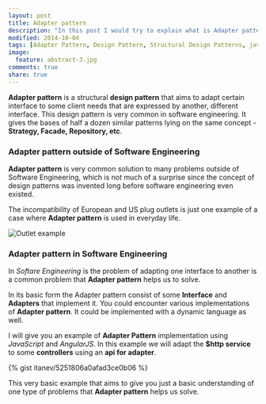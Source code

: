 ```yaml
---
layout: post
title: Adapter pattern
description: "In this post I would try to explain what is Adapter pattern and illustrate his usage with example using AngularJS."
modified: 2014-10-04
tags: [Adapter Pattern, Design Pattern, Structural Design Patterns, javascript, js, AngularJS]
image:
  feature: abstract-3.jpg
comments: true
share: true
---
```


**Adapter pattern** is a structural **design pattern** that aims to adapt certain interface to some client needs that are expressed by another, different interface.
This design pattern is very common in software engineering. It gives the bases of half a dozen similar patterns lying on the same concept - **Strategy, Facade, Repository, etc**.

### Adapter pattern outside of Software Engineering

**Adapter pattern** is very common solution to many problems outside of Software Engineering, which is not much of a surprise since the concept of design patterns was invented long before software engineering even existed.

The incompatibility of European and US plug outlets is just one example of a case where **Adapter pattern** is used in everyday life.

![Outlet example](http://itanev.github.io/images/AdapterPatternArticle/outletDiagram.png)

### Adapter pattern in Software Engineering

In *Softare Engineering* is the problem of adapting one interface to another is a common problem that **Adapter pattern** helps us to solve.

In its basic form the Adapter pattern consist of some **Interface** and **Adapters** that implement it.
You could encounter various implementations of **Adapter pattern**. It could be implemented with a dynamic language as well.

I will give you an example of **Adapter Pattern** implementation using *JavaScript* and *AngularJS*. In this example we will adapt the **$http service** to some **controllers** using an **api for adapter**.

{% gist itanev/5251806a0afad3ce0b06 %}

This very basic example that aims to give you just a basic understanding of one type of problems that **Adapter pattern** helps us solve.
